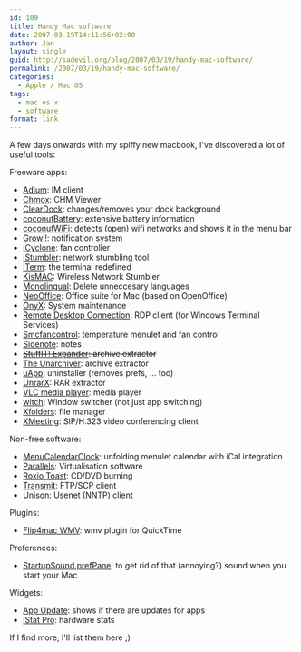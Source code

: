 ```yaml
---
id: 109
title: Handy Mac software
date: 2007-03-19T14:11:56+02:00
author: Jan
layout: single
guid: http://sadevil.org/blog/2007/03/19/handy-mac-software/
permalink: /2007/03/19/handy-mac-software/
categories:
  - Apple / Mac OS
tags:
  - mac os x
  - software
format: link
---
```

A few days onwards with my spiffy new macbook, I've discovered a lot of useful tools:

Freeware apps:

  * <a HREF="http://www.adiumx.com/" TARGET="_blank">Adium</a>: IM client
  * <a HREF="http://chmox.sourceforge.net/" TARGET="_blank">Chmox</a>: CHM Viewer
  * <a TARGET="_blank" HREF="http://unsanity.com/haxies/cleardock">ClearDock</a>: changes/removes your dock background
  * <a HREF="http://coconut-flavour.com/coconutbattery/index.html" TARGET="_blank">coconutBattery</a>: extensive battery information
  * <a HREF="http://coconut-flavour.com/coconutwifi/index.html" TARGET="_blank">coconutWiFi</a>: detects (open) wifi networks and shows it in the menu bar
  * <a HREF="http://growl.info/" TARGET="_blank">Growl!</a>: notification system
  * <a HREF="http://www.alitacrew.org/icyclone/" TARGET="_blank">iCyclone</a>: fan controller
  * <a TARGET="_blank" HREF="http://www.istumbler.net/">iStumbler</a>: network stumbling tool
  * <a HREF="http://iterm.sourceforge.net" TARGET="_blank">iTerm</a>: the terminal redefined
  * <a TARGET="_blank" HREF="http://kismac.de">KisMAC</a>: Wireless Network Stumbler
  * <a HREF="http://monolingual.sourceforge.net/" TARGET="_blank">Monolingual</a>: Delete unneccesary languages
  * <a HREF="http://www.neooffice.org" TARGET="_blank">NeoOffice</a>: Office suite for Mac (based on OpenOffice)
  * <a HREF="http://www.titanium.free.fr/pgs2/english/onyx.html" TARGET="_blank">OnyX</a>: System maintenance
  * <a HREF="http://www.microsoft.com/mac/otherproducts/otherproducts.aspx?pid=remotedesktopclient" TARGET="_blank">Remote Desktop Connection</a>: RDP client (for Windows Terminal Services)
  * <a HREF="http://www.conscius.de/~eidac/index.html" TARGET="_blank">Smcfancontrol</a>: temperature menulet and fan control
  * <a HREF="http://www.apple.com/downloads/macosx/productivity_tools/sidenote.html" TARGET="_blank">Sidenote</a>: notes
  * <strike><a HREF="http://www.stuffit.com/mac/expander/index.html" TARGET="_blank">StuffIT! Expander</a>: archive extractor</strike>
  * <a TARGET="_blank" HREF="http://wakaba.c3.cx/s/apps/unarchiver.html">The Unarchiver</a>: archive extractor
  * <a HREF="http://www.eagle-of-liberty.com/uapp/index_en.php" TARGET="_blank">uApp</a>: uninstaller (removes prefs, ... too)
  * <a HREF="http://www.unrarx.com/" TARGET="_blank">UnrarX</a>: RAR extractor
  * <a HREF="http://www.videolan.org/vlc/" TARGET="_blank">VLC media player</a>: media player
  * <a HREF="http://www.manytricks.com/witch/" TARGET="_blank">witch</a>: Window switcher (not just app switching)
  * <a HREF="http://www.kai-heitkamp.com/cms_en/main.php?content=9&module=0&SprachID=1&uid=d96f9e3704277b05bb3345e167aa7afe" TARGET="_blank">Xfolders</a>: file manager
  * <a HREF="http://xmeeting.sourceforge.net/" TARGET="_blank">XMeeting</a>: SIP/H.323 video conferencing client

Non-free software:

  * <a HREF="http://www.objectpark.net/mcc.html" TARGET="_blank" TITLE="MenuCalendarClock">MenuCalendarClock</a>: unfolding menulet calendar with iCal integration
  * <a HREF="http://www.parallels.com" TARGET="_blank">Parallels</a>: Virtualisation software
  * <a HREF="http://www.roxio.com/enu/products/toast/titanium/overview.html" TARGET="_blank">Roxio Toast</a>: CD/DVD burning
  * <a HREF="http://www.panic.com/transmit/" TARGET="_blank">Transmit</a>: FTP/SCP client
  * <a HREF="http://www.panic.com/unison/" TARGET="_blank">Unison</a>: Usenet (NNTP) client

Plugins:

  * <a HREF="http://www.flip4mac.com/wmv.htm" TARGET="_blank">Flip4mac WMV</a>: wmv plugin for QuickTime

Preferences:

  * <a HREF="http://macupdate.com/info.php/id/16425" TARGET="_blank">StartupSound.prefPane</a>: to get rid of that (annoying?) sound when you start your Mac

Widgets:

  * <a HREF="http://www.dashboardwidgets.com/showcase/details.php?wid=1510" TARGET="_blank">App Update</a>: shows if there are updates for apps
  * <a HREF="http://www.apple.com/downloads/dashboard/status/istatpro.html" TARGET="_blank">iStat Pro</a>: hardware stats

If I find more, I'll list them here ;)